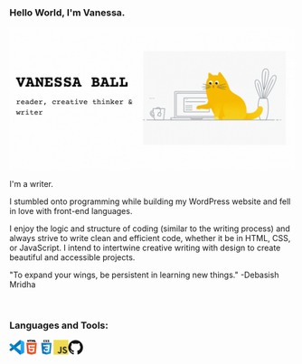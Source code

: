 ### Hello World, I'm Vanessa.

<img src="https://raw.githubusercontent.com/ballvg/ballvg/master/Courier Prime.gif" alt="banner that says Vanessa Ball - reader, creative thinker and writer alongside a gif illustration of a yellow cat typing in a laptop">

I'm a writer. 

I stumbled onto programming while building my WordPress website and fell in love with front-end languages. 

I enjoy the logic and structure of coding (similar to the writing process) and always strive to write clean and efficient code, whether it be in HTML, CSS, or JavaScript. I intend to intertwine creative writing with design to create beautiful and accessible projects.

"To expand your wings, be persistent in learning new things." -Debasish Mridha

<br>

### Languages and Tools:

<img align="left" alt="Visual Studio Code" width="26px" src="https://raw.githubusercontent.com/github/explore/80688e429a7d4ef2fca1e82350fe8e3517d3494d/topics/visual-studio-code/visual-studio-code.png" />
<img align="left" alt="HTML5" width="26px" src="https://raw.githubusercontent.com/github/explore/80688e429a7d4ef2fca1e82350fe8e3517d3494d/topics/html/html.png" />
<img align="left" alt="CSS3" width="26px" src="https://raw.githubusercontent.com/github/explore/80688e429a7d4ef2fca1e82350fe8e3517d3494d/topics/css/css.png" />
<img align="left" alt="JavaScript" width="26px" src="https://raw.githubusercontent.com/github/explore/80688e429a7d4ef2fca1e82350fe8e3517d3494d/topics/javascript/javascript.png" />
<img align="left" alt="GitHub" width="26px" src="https://raw.githubusercontent.com/github/explore/78df643247d429f6cc873026c0622819ad797942/topics/github/github.png" />


